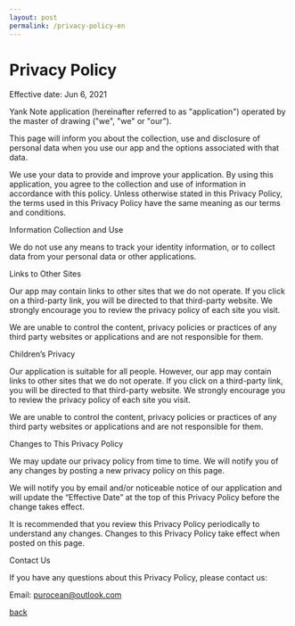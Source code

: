 ```yaml
---
layout: post
permalink: /privacy-policy-en
---
```


# Privacy Policy

Effective date: Jun 6, 2021

Yank Note application (hereinafter referred to as "application") operated by the master of drawing ("we", "we" or "our").

This page will inform you about the collection, use and disclosure of personal data when you use our app and the options associated with that data.

We use your data to provide and improve your application. By using this application, you agree to the collection and use of information in accordance with this policy. Unless otherwise stated in this Privacy Policy, the terms used in this Privacy Policy have the same meaning as our terms and conditions.

Information Collection and Use

We do not use any means to track your identity information, or to collect data from your personal data or other applications.

Links to Other Sites

Our app may contain links to other sites that we do not operate. If you click on a third-party link, you will be directed to that third-party website. We strongly encourage you to review the privacy policy of each site you visit.

We are unable to control the content, privacy policies or practices of any third party websites or applications and are not responsible for them.

Children’s Privacy

Our application is suitable for all people. However, our app may contain links to other sites that we do not operate. If you click on a third-party link, you will be directed to that third-party website. We strongly encourage you to review the privacy policy of each site you visit.

We are unable to control the content, privacy policies or practices of any third party websites or applications and are not responsible for them.

Changes to This Privacy Policy

We may update our privacy policy from time to time. We will notify you of any changes by posting a new privacy policy on this page.

We will notify you by email and/or noticeable notice of our application and will update the “Effective Date” at the top of this Privacy Policy before the change takes effect.

It is recommended that you review this Privacy Policy periodically to understand any changes. Changes to this Privacy Policy take effect when posted on this page.

Contact Us

If you have any questions about this Privacy Policy, please contact us:

Email: purocean@outlook.com

[back](./)
